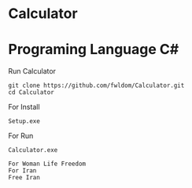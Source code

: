 # Calculator
# Programing Language C#
Run Calculator
```
git clone https://github.com/fwldom/Calculator.git
cd Calculator
```
For Install
```
Setup.exe 
```
For Run
```
Calculator.exe
```
```
For Woman Life Freedom
For Iran
Free Iran
```

